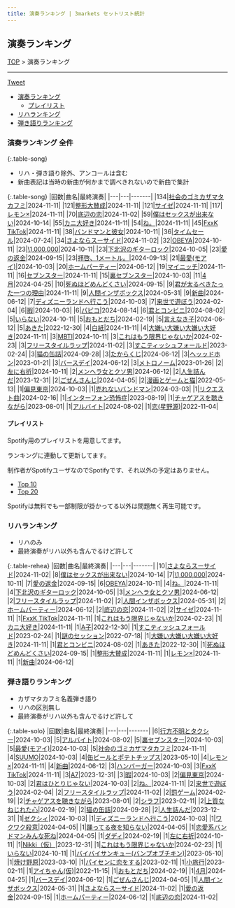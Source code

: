 ```yaml
---
title: 演奏ランキング | 3markets セットリスト統計
---
```

## 演奏ランキング


[TOP](/setlist/) > 演奏ランキング

___

 <a href="https://twitter.com/share?ref_src=twsrc%5Etfw" data-text="3markets[ ]セットリスト > 演奏ランキング" class="twitter-share-button" data-via="3markets" data-hashtags="3markets" data-related="3markets" data-show-count="false">Tweet</a>

* [演奏ランキング](#演奏ランキング)
    * [プレイリスト](#プレイリスト)
* [リハランキング](#リハランキング)
* [弾き語りランキング](#弾き語りランキング)


### 演奏ランキング 全件

{:.table-song}

* リハ・弾き語り除外、アンコールは含む
* 新曲表記は当時の新曲が何かまで調べきれないので新曲で集計

{:.table-song}
|回数|曲名|最終演奏|
|---|---|-------|
|134|[社会のゴミカザマタカフミ](song002.html)|2024-11-11|
|121|[整形大賛成](song005.html)|2024-11-11|
|121|[サイゼ](song004.html)|2024-11-11|
|117|[レモン×](song003.html)|2024-11-11|
|70|[底辺の恋](song008.html)|2024-11-02|
|59|[僕はセックスが出来ない](song006.html)|2024-10-14|
|55|[カニ大好き](song079.html)|2024-11-11|
|54|[ね。](song076.html)|2024-11-11|
|45|[FxxK TikTok](song082.html)|2024-11-11|
|38|[バンドマンと彼女](song009.html)|2024-10-11|
|36|[タイムセール](song007.html)|2024-07-24|
|34|[さよならスーサイド](song013.html)|2024-11-02|
|32|[OBEYA](song021.html)|2024-10-11|
|23|[\1,000,000](song022.html)|2024-10-11|
|23|[下北沢のギターロック](song015.html)|2024-10-05|
|23|[愛の返金](song012.html)|2024-09-15|
|23|[拝啓、1メートル。](song010.html)|2024-09-13|
|21|[最愛(モアイ)](song014.html)|2024-10-03|
|20|[ホームパーティー](song011.html)|2024-06-12|
|19|[マイニッチ](song046.html)|2024-11-11|
|16|[セブンスター](song020.html)|2024-11-11|
|15|[裏セブンスター](song017.html)|2024-10-03|
|11|[4月](song029.html)|2024-04-25|
|10|[死ぬほどめんどくさい](song018.html)|2024-09-15|
|9|[君が太るべきたった一つの理由](song034.html)|2024-11-11|
|9|[人間インザボックス](song016.html)|2024-05-31|
|9|[新曲](song001.html)|2024-06-12|
|7|[ディズニーランドへ行こう](song095.html)|2024-10-03|
|7|[来世で遊ぼう](song075.html)|2024-02-04|
|6|[暇](song040.html)|2024-10-03|
|6|[パピコ](song036.html)|2024-08-14|
|6|[君とコンビニ](song024.html)|2024-08-02|
|5|[いらない](song078.html)|2024-10-11|
|5|[おもとだち](song033.html)|2024-02-19|
|5|[言えなき子](song027.html)|2024-06-12|
|5|[あきた](song019.html)|2022-12-30|
|4|[白紙](song098.html)|2024-11-11|
|4|[大嫌い大嫌い大嫌い大好き](song035.html)|2024-11-11|
|3|[MBTI](song096.html)|2024-10-11|
|3|[これはもう限界じゃないか](song081.html)|2024-02-23|
|3|[フリースタイルラップ](song074.html)|2024-11-02|
|3|[すこティッシュフォールド](song045.html)|2023-02-24|
|3|[猫の缶詰](song041.html)|2024-09-28|
|3|[たからくじ](song032.html)|2024-06-12|
|3|[ヘッッドホン](song030.html)|2023-01-21|
|3|[バースデイ](song028.html)|2024-06-12|
|3|[メトロノーム](song025.html)|2023-01-26|
|2|[左に右折](song087.html)|2024-10-11|
|2|[メンヘラ女とクソ男](song072.html)|2024-06-12|
|2|[人生詰んだ](song031.html)|2023-12-31|
|2|[ごぜんさんじ](song026.html)|2024-04-05|
|2|[漫画とゲームと猫](song023.html)|2022-05-13|
|1|[偏見東京](song092.html)|2024-10-03|
|1|[売れないバンドマン](song089.html)|2024-03-03|
|1|[リクエスト曲](song086.html)|2024-02-16|
|1|[インターフォン恐怖症](song080.html)|2023-08-19|
|1|[チャゲアスを聴きながら](song070.html)|2023-08-01|
|1|[アルバイト](song042.html)|2024-08-02|
|1|[恋(星野源)](song037.html)|2022-11-04|


#### プレイリスト

Spotify用のプレイリストを用意してます。

ランキングに連動して更新してます。

制作者がSpotifyユーザなのでSpotifyです、それ以外の予定はありません。

* [Top 10](https://open.spotify.com/playlist/2k4rxGfOCIWZhr0lHnA0Yf)
* [Top 20](https://open.spotify.com/playlist/00msjQPDjFaoAm6IIEM2ka)

Spotifyは無料でも一部制限が掛かってる以外は問題無く再生可能です。

### リハランキング

* リハのみ
* 最終演奏がリハ以外も含んでるけど許して


{:.table-rehea}
|回数|曲名|最終演奏|
|---|---|-------|
|10|[さよならスーサイド](song013.html)|2024-11-02|
|8|[僕はセックスが出来ない](song006.html)|2024-10-14|
|7|[\1,000,000](song022.html)|2024-10-11|
|7|[愛の返金](song012.html)|2024-09-15|
|6|[OBEYA](song021.html)|2024-10-11|
|4|[ね。](song076.html)|2024-11-11|
|4|[下北沢のギターロック](song015.html)|2024-10-05|
|3|[メンヘラ女とクソ男](song072.html)|2024-06-12|
|2|[フリースタイルラップ](song074.html)|2024-11-02|
|2|[人間インザボックス](song016.html)|2024-05-31|
|2|[ホームパーティー](song011.html)|2024-06-12|
|2|[底辺の恋](song008.html)|2024-11-02|
|2|[サイゼ](song004.html)|2024-11-11|
|1|[FxxK TikTok](song082.html)|2024-11-11|
|1|[これはもう限界じゃないか](song081.html)|2024-02-23|
|1|[カニ大好き](song079.html)|2024-11-11|
|1|[A子](song047.html)|2022-12-30|
|1|[すこティッシュフォールド](song045.html)|2023-02-24|
|1|[謎のセッション](song038.html)|2022-07-18|
|1|[大嫌い大嫌い大嫌い大好き](song035.html)|2024-11-11|
|1|[君とコンビニ](song024.html)|2024-08-02|
|1|[あきた](song019.html)|2022-12-30|
|1|[死ぬほどめんどくさい](song018.html)|2024-09-15|
|1|[整形大賛成](song005.html)|2024-11-11|
|1|[レモン×](song003.html)|2024-11-11|
|1|[新曲](song001.html)|2024-06-12|


### 弾き語りランキング

* カザマタカフミ名義弾き語り
* リハの区別無し
* 最終演奏がリハ以外も含んでるけど許して


{:.table-solo}
|回数|曲名|最終演奏|
|---|---|-------|
|6|[行方不明とタクシー](song039.html)|2024-10-03|
|5|[アルバイト](song042.html)|2024-08-02|
|5|[裏セブンスター](song017.html)|2024-10-03|
|5|[最愛(モアイ)](song014.html)|2024-10-03|
|5|[社会のゴミカザマタカフミ](song002.html)|2024-11-11|
|4|[SUUMO](song083.html)|2024-10-03|
|4|[缶ビールとポテトチップス](song043.html)|2023-05-10|
|4|[レモン×](song003.html)|2024-11-11|
|4|[新曲](song001.html)|2024-06-12|
|3|[ハンバーガー](song084.html)|2024-10-03|
|3|[FxxK TikTok](song082.html)|2024-11-11|
|3|[A7](song073.html)|2023-12-31|
|3|[暇](song040.html)|2024-10-03|
|2|[偏見東京](song092.html)|2024-10-03|
|2|[君はひとりじゃない](song091.html)|2024-10-03|
|2|[ね。](song076.html)|2024-11-11|
|2|[来世で遊ぼう](song075.html)|2024-02-04|
|2|[フリースタイルラップ](song074.html)|2024-11-02|
|2|[罰ゲーム](song071.html)|2024-02-19|
|2|[チャゲアスを聴きながら](song070.html)|2023-08-01|
|2|[シラフ](song050.html)|2023-02-11|
|2|[上質なねじれた心](song048.html)|2024-02-19|
|2|[猫の缶詰](song041.html)|2024-09-28|
|2|[人生詰んだ](song031.html)|2023-12-31|
|1|[ゼクシィ](song097.html)|2024-10-03|
|1|[ディズニーランドへ行こう](song095.html)|2024-10-03|
|1|[ワクワク殺意](song094.html)|2024-04-05|
|1|[踊ってる夜を知らない](song093.html)|2024-04-05|
|1|[恋愛系バンドマンみんな死ね](song090.html)|2024-04-05|
|1|[ダディ](song088.html)|2024-02-19|
|1|[左に右折](song087.html)|2024-10-11|
|1|[Nikki（仮）](song085.html)|2023-12-31|
|1|[これはもう限界じゃないか](song081.html)|2024-02-23|
|1|[いらない](song078.html)|2024-10-11|
|1|[バイバイサンキュー(バンプオブチキン)](song077.html)|2023-05-10|
|1|[焼け野原](song069.html)|2023-03-10|
|1|[パイセンに恋をする](song051.html)|2023-02-11|
|1|[小旅行](song049.html)|2023-02-11|
|1|[アイちゃん(仮)](song044.html)|2022-11-15|
|1|[おもとだち](song033.html)|2024-02-19|
|1|[4月](song029.html)|2024-04-25|
|1|[バースデイ](song028.html)|2024-06-12|
|1|[ごぜんさんじ](song026.html)|2024-04-05|
|1|[人間インザボックス](song016.html)|2024-05-31|
|1|[さよならスーサイド](song013.html)|2024-11-02|
|1|[愛の返金](song012.html)|2024-09-15|
|1|[ホームパーティー](song011.html)|2024-06-12|
|1|[底辺の恋](song008.html)|2024-11-02|


<script src="https://cdnjs.cloudflare.com/ajax/libs/jquery/3.6.1/jquery.min.js" integrity="sha512-aVKKRRi/Q/YV+4mjoKBsE4x3H+BkegoM/em46NNlCqNTmUYADjBbeNefNxYV7giUp0VxICtqdrbqU7iVaeZNXA==" crossorigin="anonymous" referrerpolicy="no-referrer"></script>
<script src="https://cdnjs.cloudflare.com/ajax/libs/jquery.tablesorter/2.31.3/js/jquery.tablesorter.min.js" integrity="sha512-qzgd5cYSZcosqpzpn7zF2ZId8f/8CHmFKZ8j7mU4OUXTNRd5g+ZHBPsgKEwoqxCtdQvExE5LprwwPAgoicguNg==" crossorigin="anonymous" referrerpolicy="no-referrer"></script>
<link rel="stylesheet" href="https://cdnjs.cloudflare.com/ajax/libs/jquery.tablesorter/2.31.3/css/theme.default.min.css" integrity="sha512-wghhOJkjQX0Lh3NSWvNKeZ0ZpNn+SPVXX1Qyc9OCaogADktxrBiBdKGDoqVUOyhStvMBmJQ8ZdMHiR3wuEq8+w==" crossorigin="anonymous" referrerpolicy="no-referrer" />
<script>
$(function() {
    $(".table-song").tablesorter();
    $(".table-rehea").tablesorter();
    $(".table-solo").tablesorter();
});
</script>

<script async src="https://platform.twitter.com/widgets.js" charset="utf-8"></script>
